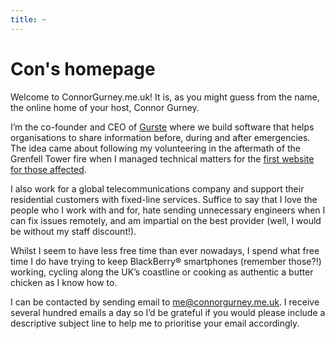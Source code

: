 ```yaml
---
title: ~
---
```


# Con's homepage

Welcome to ConnorGurney.me.uk! It is, as you might guess from the name, the online home of your host, Connor Gurney.

I’m the co-founder and CEO of [Gurste](https://www.gurste.com) where we build software that helps organisations to share information before, during and after emergencies. The idea came about following my volunteering in the aftermath of the Grenfell Tower fire when I managed technical matters for the [first website for those affected](https://grenfellsupport.wordpress.com).

I also work for a global telecommunications company and support their residential customers with fixed-line services. Suffice to say that I love the people who I work with and for, hate sending unnecessary engineers when I can fix issues remotely, and am impartial on the best provider (well, I would be without my staff discount!).

Whilst I seem to have less free time than ever nowadays, I spend what free time I do have trying to keep BlackBerry® smartphones (remember those?!) working, cycling along the UK’s coastline or cooking as authentic a butter chicken as I know how to.

I can be contacted by sending email to [me@connorgurney.me.uk](mailto:me@connorgurney.me.uk). I receive several hundred emails a day so I’d be grateful if you would please include a descriptive subject line to help me to prioritise your email accordingly.
